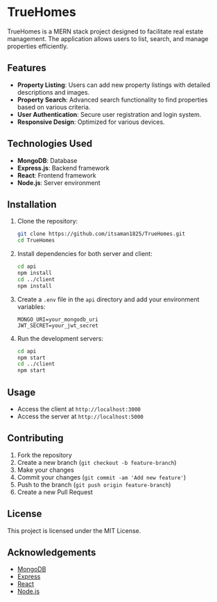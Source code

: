 # TrueHomes

TrueHomes is a MERN stack project designed to facilitate real estate management. The application allows users to list, search, and manage properties efficiently.

## Features

- **Property Listing**: Users can add new property listings with detailed descriptions and images.
- **Property Search**: Advanced search functionality to find properties based on various criteria.
- **User Authentication**: Secure user registration and login system.
- **Responsive Design**: Optimized for various devices.

## Technologies Used

- **MongoDB**: Database
- **Express.js**: Backend framework
- **React**: Frontend framework
- **Node.js**: Server environment

## Installation

1. Clone the repository:
    ```bash
    git clone https://github.com/itsaman1825/TrueHomes.git
    cd TrueHomes
    ```

2. Install dependencies for both server and client:
    ```bash
    cd api
    npm install
    cd ../client
    npm install
    ```

3. Create a `.env` file in the `api` directory and add your environment variables:
    ```env
    MONGO_URI=your_mongodb_uri
    JWT_SECRET=your_jwt_secret
    ```

4. Run the development servers:
    ```bash
    cd api
    npm start
    cd ../client
    npm start
    ```

## Usage

- Access the client at `http://localhost:3000`
- Access the server at `http://localhost:5000`

## Contributing

1. Fork the repository
2. Create a new branch (`git checkout -b feature-branch`)
3. Make your changes
4. Commit your changes (`git commit -am 'Add new feature'`)
5. Push to the branch (`git push origin feature-branch`)
6. Create a new Pull Request

## License

This project is licensed under the MIT License.

## Acknowledgements

- [MongoDB](https://www.mongodb.com/)
- [Express](https://expressjs.com/)
- [React](https://reactjs.org/)
- [Node.js](https://nodejs.org/)
